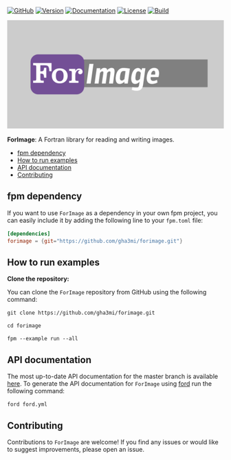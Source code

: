 [![GitHub](https://img.shields.io/badge/GitHub-ForImage-blue.svg?style=social&logo=github)](https://github.com/gha3mi/forimage)
[![Version](https://img.shields.io/github/v/tag/gha3mi/forimage?color=blue&logo=github&style=flat)](https://github.com/gha3mi/forimage/releases)
[![Documentation](https://img.shields.io/badge/ford-Documentation%20-blueviolet.svg)](https://gha3mi.github.io/forimage/)
[![License](https://img.shields.io/github/license/gha3mi/forimage?color=green)](https://github.com/gha3mi/forimage/blob/main/LICENSE)
[![Build](https://github.com/gha3mi/forimage/actions/workflows/ci.yml/badge.svg)](https://github.com/gha3mi/forimage/actions/workflows/ci.yml)

<img alt="ForImage" src="https://github.com/gha3mi/forimage/raw/main/media/logo.png" width="750">

**ForImage**: A Fortran library for reading and writing images.

- [fpm dependency](#fpm-dependency)
- [How to run examples](#how-to-run-examples)
- [API documentation](#api-documentation)
- [Contributing](#contributing)

## fpm dependency

If you want to use `ForImage` as a dependency in your own fpm project,
you can easily include it by adding the following line to your `fpm.toml` file:

```toml
[dependencies]
forimage = {git="https://github.com/gha3mi/forimage.git"}
```

## How to run examples

**Clone the repository:**

You can clone the `ForImage` repository from GitHub using the following command:

```shell
git clone https://github.com/gha3mi/forimage.git
```

```shell
cd forimage
```

```shell
fpm --example run --all
```

<!-- To run the examples using `fpm`, you can use response files for specific
compilers:

**For Intel Fortran Compiler (ifort):**

  ```shell
  fpm @ifort
  ```

**For Intel Fortran Compiler (ifx):**

  ```shell
  fpm @ifx
  ```

**For NVIDIA Compiler (nvfortran):**

  ```shell
  fpm @nvfortran
  ```

**For GNU Fortran Compiler (gfortran):**

  ```shell
  fpm @gfortran
  ``` -->

## API documentation

The most up-to-date API documentation for the master branch is available
[here](https://gha3mi.github.io/forimage/).
To generate the API documentation for `ForImage` using
[ford](https://github.com/Fortran-FOSS-Programmers/ford) run the following
command:

```shell
ford ford.yml
```

## Contributing

Contributions to `ForImage` are welcome!
If you find any issues or would like to suggest improvements, please open an issue.
